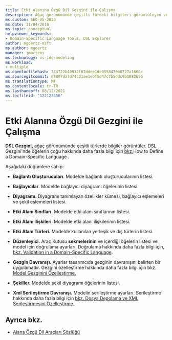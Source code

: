 ```yaml
---
title: Etki Alanına Özgü Dil Gezgini ile Çalışma
description: Ağaç görünümünde çeşitli türdeki bilgileri görüntüleyen ve etki alanına özgü bir dil tanımlamak için birden çok düğüm içeren DSL Gezgini hakkında bilgi edinebilirsiniz.
ms.custom: SEO-VS-2020
ms.date: 11/04/2016
ms.topic: conceptual
helpviewer_keywords:
- Domain-Specific Language Tools, DSL Explorer
author: mgoertz-msft
ms.author: mgoertz
manager: jmartens
ms.technology: vs-ide-modeling
ms.workload:
- multiple
ms.openlocfilehash: 744722b40912f67ddee1de0558470a8727a1660c
ms.sourcegitcommit: 68897da7d74c31ae1ebf5d47c7b5ddc9b108265b
ms.translationtype: MT
ms.contentlocale: tr-TR
ms.lasthandoff: 08/13/2021
ms.locfileid: "122123456"
---
```

# <a name="working-with-the-domain-specific-language-explorer"></a>Etki Alanına Özgü Dil Gezgini ile Çalışma
**DSL Gezgini,** ağaç görünümünde çeşitli türlerde bilgiler görüntüler. DSL Gezgini'nde öğelerin çoğu hakkında daha fazla bilgi için [bkz.](../modeling/how-to-define-a-domain-specific-language.md)How to Define a Domain-Specific Language .

 Aşağıdaki düğümlere sahip:

- **Bağlantı Oluşturucuları**. Modelde bağlantı oluşturucularının listesi.

- **Bağlayıcılar**. Modelde bağlayıcı diyagramı öğelerinin listesi.

- **Diyagramı.** Diyagramı tanımlayan özellikler kümesi, bağlayıcı eşlemeleri ve şekil eşlemeleri listesi.

- **Etki Alanı Sınıfları.** Modelde etki alanı sınıflarının listesi.

- **Etki Alanı İlişkileri**. Modelde etki alanı ilişkilerinin listesi.

- **Etki Alanı Türleri.** Modelde kullanılan yerleşik ve dış türlerin listesi.

- **Düzenleyici.** Araç Kutusu **sekmelerinin** ve içerdiği öğelerin listesi ve model için doğrulama ayarları. Doğrulama hakkında daha fazla bilgi için, [bkz. Validation in a Domain-Specific Language](../modeling/validation-in-a-domain-specific-language.md).

- **Gezgin Davranışı.** Ayarlar tasarımcıda gezginin davranışını belirten bir uygulamadır. Gezgini özelleştirme hakkında daha fazla bilgi için bkz. [Model Gezginini Özelleştirme.](../modeling/customizing-the-model-explorer.md)

- **Şekiller.** Modelde şekil diyagramı öğelerinin listesi.

- **Xml Serileştirme Davranışı.** Modelin serileştirme ayarları. Serileştirme hakkında daha fazla bilgi için [bkz. Dosya Depolama ve XML Serileştirmesini Özelleştirme.](../modeling/customizing-file-storage-and-xml-serialization.md)

## <a name="see-also"></a>Ayrıca bkz.

- [Alana Özgü Dil Araçları Sözlüğü](/previous-versions/bb126564(v=vs.100))